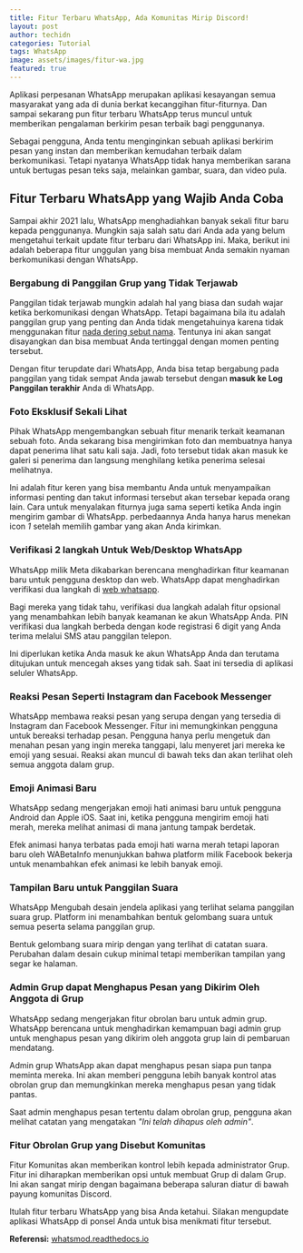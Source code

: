 ```yaml
---
title: Fitur Terbaru WhatsApp, Ada Komunitas Mirip Discord!
layout: post
author: techidn
categories: Tutorial
tags: WhatsApp
image: assets/images/fitur-wa.jpg
featured: true
---
```


Aplikasi perpesanan WhatsApp merupakan aplikasi kesayangan semua masyarakat yang ada di dunia berkat kecanggihan fitur-fiturnya. Dan sampai sekarang pun fitur terbaru WhatsApp terus muncul untuk memberikan pengalaman berkirim pesan terbaik bagi penggunanya. 

Sebagai pengguna, Anda tentu menginginkan sebuah aplikasi berkirim pesan yang instan dan memberikan kemudahan terbaik dalam berkomunikasi. Tetapi nyatanya WhatsApp tidak hanya memberikan sarana untuk bertugas pesan teks saja, melainkan gambar, suara, dan video pula. 

## Fitur Terbaru WhatsApp yang Wajib Anda Coba

Sampai akhir 2021 lalu, WhatsApp menghadiahkan banyak sekali fitur baru kepada penggunanya. Mungkin saja salah satu dari Anda ada yang belum mengetahui terkait update fitur terbaru dari WhatsApp ini. Maka, berikut ini adalah beberapa fitur unggulan yang bisa membuat Anda semakin nyaman berkomunikasi dengan WhatsApp. 

### Bergabung di Panggilan Grup yang Tidak Terjawab 

Panggilan tidak terjawab mungkin adalah hal yang biasa dan sudah wajar ketika berkomunikasi dengan WhatsApp. Tetapi bagaimana bila itu adalah panggilan grup yang penting dan Anda tidak mengetahuinya karena tidak menggunakan fitur [nada dering sebut nama](https://whitepaper.co.id/nada-dering-sound-of-text-sebut-nama/). Tentunya ini akan sangat disayangkan dan bisa membuat Anda tertinggal dengan momen penting tersebut.

Dengan fitur terupdate dari WhatsApp, Anda bisa tetap bergabung pada panggilan yang tidak sempat Anda jawab tersebut dengan **masuk ke Log Panggilan terakhir** Anda di WhatsApp.

### Foto Eksklusif Sekali Lihat 

Pihak WhatsApp mengembangkan sebuah fitur menarik terkait keamanan sebuah foto. Anda sekarang bisa mengirimkan foto dan membuatnya hanya dapat penerima lihat satu kali saja. Jadi, foto tersebut tidak akan masuk ke galeri si penerima dan langsung menghilang ketika penerima selesai melihatnya. 

Ini adalah fitur keren yang bisa membantu Anda untuk menyampaikan informasi penting dan takut informasi tersebut akan tersebar kepada orang lain. Cara untuk menyalakan fiturnya juga sama seperti ketika Anda ingin mengirim gambar di WhatsApp. perbedaannya Anda hanya harus menekan icon _1_ setelah memilih gambar yang akan Anda kirimkan. 

### Verifikasi 2 langkah Untuk Web/Desktop WhatsApp

WhatsApp milik Meta dikabarkan berencana menghadirkan fitur keamanan baru untuk pengguna desktop dan web. WhatsApp dapat menghadirkan verifikasi dua langkah di [web whatsapp](https://www.sebuahutas.com/2022/02/download-wa-web-beta-terbaru-2022.html). 

Bagi mereka yang tidak tahu, verifikasi dua langkah adalah fitur opsional yang menambahkan lebih banyak keamanan ke akun WhatsApp Anda. PIN verifikasi dua langkah berbeda dengan kode registrasi 6 digit yang Anda terima melalui SMS atau panggilan telepon. 

Ini diperlukan ketika Anda masuk ke akun WhatsApp Anda dan terutama ditujukan untuk mencegah akses yang tidak sah. Saat ini tersedia di aplikasi seluler WhatsApp.

### Reaksi Pesan Seperti Instagram dan Facebook Messenger

WhatsApp membawa reaksi pesan yang serupa dengan yang tersedia di Instagram dan Facebook Messenger. Fitur ini memungkinkan pengguna untuk bereaksi terhadap pesan. 
Pengguna hanya perlu mengetuk dan menahan pesan yang ingin mereka tanggapi, lalu menyeret jari mereka ke emoji yang sesuai. Reaksi akan muncul di bawah teks dan akan terlihat oleh semua anggota dalam grup.

### Emoji Animasi Baru

WhatsApp sedang mengerjakan emoji hati animasi baru untuk pengguna Android dan Apple iOS. Saat ini, ketika pengguna mengirim emoji hati merah, mereka melihat animasi di mana jantung tampak berdetak. 

Efek animasi hanya terbatas pada emoji hati warna merah tetapi laporan baru oleh WABetaInfo menunjukkan bahwa platform milik Facebook bekerja untuk menambahkan efek animasi ke lebih banyak emoji.

### Tampilan Baru untuk Panggilan Suara

WhatsApp Mengubah desain jendela aplikasi yang terlihat selama panggilan suara grup. Platform ini menambahkan bentuk gelombang suara untuk semua peserta selama panggilan grup. 

Bentuk gelombang suara mirip dengan yang terlihat di catatan suara. Perubahan dalam desain cukup minimal tetapi memberikan tampilan yang segar ke halaman.

### Admin Grup dapat Menghapus Pesan yang Dikirim Oleh Anggota di Grup

WhatsApp sedang mengerjakan fitur obrolan baru untuk admin grup. WhatsApp berencana untuk menghadirkan kemampuan bagi admin grup untuk menghapus pesan yang dikirim oleh anggota grup lain di pembaruan mendatang. 

Admin grup WhatsApp akan dapat menghapus pesan siapa pun tanpa meminta mereka. Ini akan memberi pengguna lebih banyak kontrol atas obrolan grup dan memungkinkan mereka menghapus pesan yang tidak pantas. 

Saat admin menghapus pesan tertentu dalam obrolan grup, pengguna akan melihat catatan yang mengatakan _"Ini telah dihapus oleh admin"_.

### Fitur Obrolan Grup yang Disebut Komunitas

Fitur Komunitas akan memberikan kontrol lebih kepada administrator Grup. Fitur ini diharapkan memberikan opsi untuk membuat Grup di dalam Grup. Ini akan sangat mirip dengan bagaimana beberapa saluran diatur di bawah payung komunitas Discord.

Itulah fitur terbaru WhatsApp yang bisa Anda ketahui. Silakan mengupdate aplikasi WhatsApp di ponsel Anda untuk bisa menikmati fitur tersebut. 

**Referensi:** [whatsmod.readthedocs.io](https://whatsmod.readthedocs.io/)
